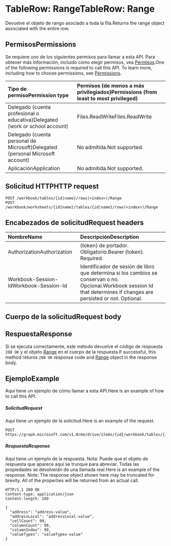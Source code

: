 # <a name="tablerow-range"></a><span data-ttu-id="6a353-101">TableRow: Range</span><span class="sxs-lookup"><span data-stu-id="6a353-101">TableRow: Range</span></span>

<span data-ttu-id="6a353-102">Devuelve el objeto de rango asociado a toda la fila.</span><span class="sxs-lookup"><span data-stu-id="6a353-102">Returns the range object associated with the entire row.</span></span>
## <a name="permissions"></a><span data-ttu-id="6a353-103">Permisos</span><span class="sxs-lookup"><span data-stu-id="6a353-103">Permissions</span></span>
<span data-ttu-id="6a353-p101">Se requiere uno de los siguientes permisos para llamar a esta API. Para obtener más información, incluido cómo elegir permisos, vea [Permisos](../../../concepts/permissions_reference.md).</span><span class="sxs-lookup"><span data-stu-id="6a353-p101">One of the following permissions is required to call this API. To learn more, including how to choose permissions, see [Permissions](../../../concepts/permissions_reference.md).</span></span>

|<span data-ttu-id="6a353-106">Tipo de permiso</span><span class="sxs-lookup"><span data-stu-id="6a353-106">Permission type</span></span>      | <span data-ttu-id="6a353-107">Permisos (de menos a más privilegiados)</span><span class="sxs-lookup"><span data-stu-id="6a353-107">Permissions (from least to most privileged)</span></span>              |
|:--------------------|:---------------------------------------------------------|
|<span data-ttu-id="6a353-108">Delegado (cuenta profesional o educativa)</span><span class="sxs-lookup"><span data-stu-id="6a353-108">Delegated (work or school account)</span></span> | <span data-ttu-id="6a353-109">Files.ReadWrite</span><span class="sxs-lookup"><span data-stu-id="6a353-109">Files.ReadWrite</span></span>    |
|<span data-ttu-id="6a353-110">Delegado (cuenta personal de Microsoft)</span><span class="sxs-lookup"><span data-stu-id="6a353-110">Delegated (personal Microsoft account)</span></span> | <span data-ttu-id="6a353-111">No admitida.</span><span class="sxs-lookup"><span data-stu-id="6a353-111">Not supported.</span></span>    |
|<span data-ttu-id="6a353-112">Aplicación</span><span class="sxs-lookup"><span data-stu-id="6a353-112">Application</span></span> | <span data-ttu-id="6a353-113">No admitida.</span><span class="sxs-lookup"><span data-stu-id="6a353-113">Not supported.</span></span> |

## <a name="http-request"></a><span data-ttu-id="6a353-114">Solicitud HTTP</span><span class="sxs-lookup"><span data-stu-id="6a353-114">HTTP request</span></span>
<!-- { "blockType": "ignored" } -->
```http
POST /workbook/tables/{id|name}/rows(<index>)/Range
POST /workbook/worksheets/{id|name}/tables/{id|name}/rows(<index>)/Range

```
## <a name="request-headers"></a><span data-ttu-id="6a353-115">Encabezados de solicitud</span><span class="sxs-lookup"><span data-stu-id="6a353-115">Request headers</span></span>
| <span data-ttu-id="6a353-116">Nombre</span><span class="sxs-lookup"><span data-stu-id="6a353-116">Name</span></span>       | <span data-ttu-id="6a353-117">Descripción</span><span class="sxs-lookup"><span data-stu-id="6a353-117">Description</span></span>|
|:---------------|:----------|
| <span data-ttu-id="6a353-118">Authorization</span><span class="sxs-lookup"><span data-stu-id="6a353-118">Authorization</span></span>  | <span data-ttu-id="6a353-p102">{token} de portador. Obligatorio.</span><span class="sxs-lookup"><span data-stu-id="6a353-p102">Bearer {token}. Required.</span></span> |
| <span data-ttu-id="6a353-121">Workbook-Session-Id</span><span class="sxs-lookup"><span data-stu-id="6a353-121">Workbook-Session-Id</span></span>  | <span data-ttu-id="6a353-p103">Identificador de sesión de libro que determina si los cambios se conservan o no. Opcional.</span><span class="sxs-lookup"><span data-stu-id="6a353-p103">Workbook session Id that determines if changes are persisted or not. Optional.</span></span>|

## <a name="request-body"></a><span data-ttu-id="6a353-124">Cuerpo de la solicitud</span><span class="sxs-lookup"><span data-stu-id="6a353-124">Request body</span></span>

## <a name="response"></a><span data-ttu-id="6a353-125">Respuesta</span><span class="sxs-lookup"><span data-stu-id="6a353-125">Response</span></span>

<span data-ttu-id="6a353-126">Si se ejecuta correctamente, este método devuelve el código de respuesta `200 OK` y el objeto [Range](../resources/range.md) en el cuerpo de la respuesta.</span><span class="sxs-lookup"><span data-stu-id="6a353-126">If successful, this method returns `200 OK` response code and [Range](../resources/range.md) object in the response body.</span></span>

## <a name="example"></a><span data-ttu-id="6a353-127">Ejemplo</span><span class="sxs-lookup"><span data-stu-id="6a353-127">Example</span></span>
<span data-ttu-id="6a353-128">Aquí tiene un ejemplo de cómo llamar a esta API.</span><span class="sxs-lookup"><span data-stu-id="6a353-128">Here is an example of how to call this API.</span></span>
##### <a name="request"></a><span data-ttu-id="6a353-129">Solicitud</span><span class="sxs-lookup"><span data-stu-id="6a353-129">Request</span></span>
<span data-ttu-id="6a353-130">Aquí tiene un ejemplo de la solicitud.</span><span class="sxs-lookup"><span data-stu-id="6a353-130">Here is an example of the request.</span></span>
<!-- {
  "blockType": "request",
  "name": "tablerow_range"
}-->
```http
POST https://graph.microsoft.com/v1.0/me/drive/items/{id}/workbook/tables/{id|name}/rows(<index>)/Range
```

##### <a name="response"></a><span data-ttu-id="6a353-131">Respuesta</span><span class="sxs-lookup"><span data-stu-id="6a353-131">Response</span></span>
<span data-ttu-id="6a353-p104">Aquí tiene un ejemplo de la respuesta. Nota: Puede que el objeto de respuesta que aparece aquí se trunque para abreviar. Todas las propiedades se devolverán de una llamada real.</span><span class="sxs-lookup"><span data-stu-id="6a353-p104">Here is an example of the response. Note: The response object shown here may be truncated for brevity. All of the properties will be returned from an actual call.</span></span>
<!-- {
  "blockType": "response",
  "truncated": true,
  "@odata.type": "microsoft.graph.range"
} -->
```http
HTTP/1.1 200 OK
Content-type: application/json
Content-length: 169

{
  "address": "address-value",
  "addressLocal": "addressLocal-value",
  "cellCount": 99,
  "columnCount": 99,
  "columnIndex": 99,
  "valueTypes": "valueTypes-value"
}
```

<!-- uuid: 8fcb5dbc-d5aa-4681-8e31-b001d5168d79
2015-10-25 14:57:30 UTC -->
<!-- {
  "type": "#page.annotation",
  "description": "TableRow: Range",
  "keywords": "",
  "section": "documentation",
  "tocPath": ""
}-->